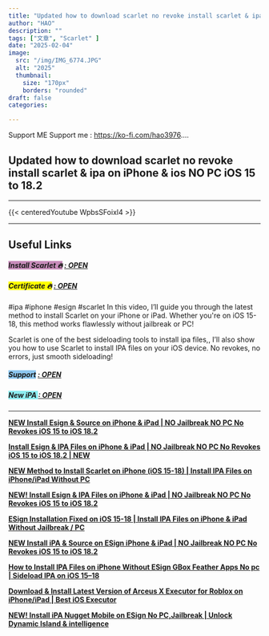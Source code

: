 ```yaml
---
title: "Updated how to download scarlet no revoke install scarlet & ipa on iPhone & ios NO PC iOS 15 to 18.2"
author: "HAO"
description: ""
tags: ["文章", "Scarlet" ]
date: "2025-02-04"
image:
  src: "/img/IMG_6774.JPG"
  alt: "2025"
  thumbnail:
    size: "170px"
    borders: "rounded"
draft: false
categories:

---
```


Support ME 
Support me : https://ko-fi.com/hao3976....
<!--more-->

## **Updated how to download scarlet no revoke install scarlet & ipa on iPhone & ios NO PC iOS 15 to 18.2**

---
{{< centeredYoutube WpbsSFoixl4 >}}

---

## **Useful Links**

##### **<font style="background: #C78CBA"> Install Scarlet 🔥</font>** **[  : OPEN](https://beacons.ai/dack420/home)**

##### **<font style="background: yellow"> Certificate 🔥</font>** **[  : OPEN](https://www.mediafire.com/file/3zq8x5ksvvf6hem/Sunshine_Insurance_Group_Co.%2C_Ltd_-_nabzclan-2.zip/file)**

#ipa #iphone #esign #scarlet 
In this video, I’ll guide you through the latest method to install Scarlet on your iPhone or iPad. Whether you're on iOS 15-18, this method works flawlessly without jailbreak or PC! 

Scarlet is one of the best sideloading tools to install ipa files,, I’ll also show you how to use Scarlet to install IPA files on your iOS device. No revokes, no errors, just smooth sideloading! 

##### **<and font style="background: #8dc7f0 "> Support</font>** **[  : OPEN](https://ko-fi.com/hao3976)**

##### **<and font style="background: #8dedf0 "> New iPA </font>** **[  : OPEN](https://www.patreon.com/hao8?utm_medium=unknown&utm_source=join_link&utm_campaign=creatorshare_creator&utm_content=copyLink)**

---

**[NEW Install Esign & Source on iPhone & iPad | NO Jailbreak NO PC No Revokes iOS 15 to iOS 18.2](https://youtu.be/6v36u9J26ZA)**

**[Install Esign & IPA Files on iPhone & iPad | NO Jailbreak NO PC No Revokes iOS 15 to iOS 18.2 | NEW](https://youtu.be/ygGUh-kUyd0)**

**[NEW Method to Install Scarlet on iPhone (iOS 15-18) | Install IPA Files on iPhone/iPad Without PC](https://youtu.be/jKOxTGtw5Io)**

**[NEW! Install Esign & IPA Files on iPhone & iPad | NO Jailbreak NO PC No Revokes iOS 15 to iOS 18.2](https://youtu.be/CifAaIlf8J0)**

**[ESign Installation Fixed on iOS 15-18 | Install IPA Files on iPhone & iPad Without Jailbreak / PC](https://youtu.be/QHFRzVgpCsQ)**

**[NEW Install iPA & Source on ESign iPhone & iPad | NO Jailbreak NO PC No Revokes iOS 15 to iOS 18.2](https://youtu.be/8zuNH1s0FcM)**

**[How to Install IPA Files on iPhone Without ESign GBox Feather Apps No pc | Sideload IPA on iOS 15–18](https://youtu.be/fXHU9EDGykw)**

**[Download & Install Latest Version of Arceus X Executor for Roblox on iPhone/iPad | Best iOS Executor](https://youtu.be/B97c2iFOmjY)**

**[NEW! Install iPA Nugget Mobile on ESign No PC,Jailbreak | Unlock Dynamic Island & intelligence](https://youtu.be/NG-mlEVlh1g)**